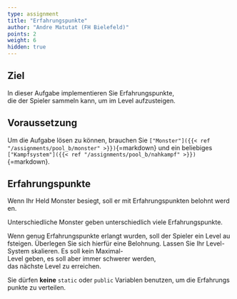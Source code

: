 ```yaml
---
type: assignment
title: "Erfahrungspunkte"
author: "Andre Matutat (FH Bielefeld)"
points: 2
weight: 6
hidden: true
---
```


## Ziel

In dieser Aufgabe implementieren Sie Erfahrungspunkte, die der Spieler sammeln kann, um im Level aufzusteigen.

## Voraussetzung

Um die Aufgabe lösen zu können, brauchen Sie `["Monster"]({{< ref "/assignments/pool_b/monster" >}})`{=markdown} und ein beliebiges `["Kampfsystem"]({{< ref "/assignments/pool_b/nahkampf" >}})`{=markdown}.

## Erfahrungspunkte

Wenn Ihr Held Monster besiegt, soll er mit Erfahrungspunkten belohnt werden.

Unterschiedliche Monster geben unterschiedlich viele Erfahrungspunkte.

Wenn genug Erfahrungspunkte erlangt wurden, soll der Spieler ein Level aufsteigen. Überlegen Sie sich hierfür eine Belohnung.
Lassen Sie Ihr Level-System skalieren. Es soll kein Maximal-Level geben, es soll aber immer schwerer werden, das nächste Level zu erreichen.

Sie dürfen **keine** `static` oder `public` Variablen benutzen, um die Erfahrungspunkte zu verteilen.
